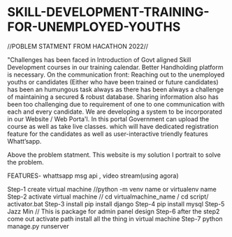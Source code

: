 # SKILL-DEVELOPMENT-TRAINING-FOR-UNEMPLOYED-YOUTHS

//POBLEM STATMENT FROM HACATHON 2022//

"Challenges has been faced in lntroduction of Govt aligned Skill Development courses in our training calendar.
Better Handholding platform is necessary. On the communication front: Reaching out to the unemployed youths or candidates 
(Either who have been trained or future candidates) has been an humungous task always as there has been always a challenge of maintaining a secured & robust database. 
Sharing information also has been too challenging due to requirement of one to one communication with each and every candidate. 
We are developing a system to be incorporated in our Website / Web Porta'l. In this portal Government can upload the course as well as take live classes. 
which will have dedicated registration feature for the candidates as well as user-interactive triendly features Whatt’sapp.

Above the problem statment. This website is my solution 
I portrait to solve the problem.

FEATURES- whattsapp msg api , video stream(using agora)

Step-1 create virtual machine //python -m venv name or virtualenv name 
Step-2 activate virtual machine // cd virtualmachine_name / cd script/ activator.bat 
Step-3 install pip install django 
Step-4 pip install mysql Step-5 Jazz Min // This is package for admin panel design 
Step-6 after the step2 come out activate path install all the thing in virtual machine 
Step-7 python manage.py runserver
